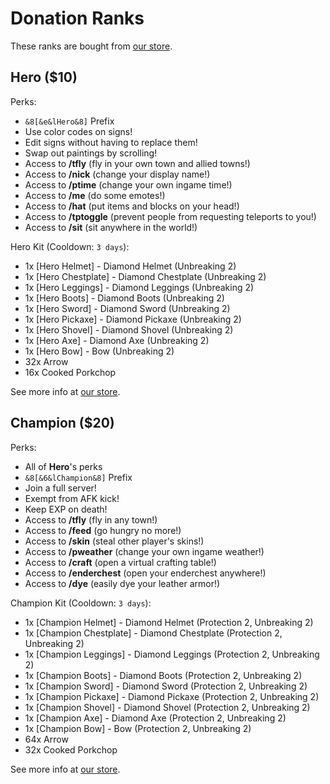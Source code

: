 # Donation Ranks

These ranks are bought from [our store](https://store.expansemc.com).

## Hero ($10)

Perks:

- `&8[&e&lHero&8]` Prefix
- Use color codes on signs!
- Edit signs without having to replace them!
- Swap out paintings by scrolling!
- Access to __/tfly__ (fly in your own town and allied towns!)
- Access to __/nick__ (change your display name!)
- Access to __/ptime__ (change your own ingame time!)
- Access to __/me__ (do some emotes!)
- Access to __/hat__ (put items and blocks on your head!)
- Access to __/tptoggle__ (prevent people from requesting teleports to you!)
- Access to __/sit__ (sit anywhere in the world!)

Hero Kit (Cooldown: `3 days`):

- 1x [Hero Helmet] - Diamond Helmet (Unbreaking 2)
- 1x [Hero Chestplate] - Diamond Chestplate (Unbreaking 2)
- 1x [Hero Leggings] - Diamond Leggings (Unbreaking 2)
- 1x [Hero Boots] - Diamond Boots (Unbreaking 2)
- 1x [Hero Sword] - Diamond Sword (Unbreaking 2)
- 1x [Hero Pickaxe] - Diamond Pickaxe (Unbreaking 2)
- 1x [Hero Shovel] - Diamond Shovel (Unbreaking 2)
- 1x [Hero Axe] - Diamond Axe (Unbreaking 2)
- 1x [Hero Bow] - Bow (Unbreaking 2)
- 32x Arrow
- 16x Cooked Porkchop

See more info at [our store](https://store.expansemc.com).

## Champion ($20)

Perks:

- All of __Hero__'s perks
- `&8[&6&lChampion&8]` Prefix
- Join a full server!
- Exempt from AFK kick!
- Keep EXP on death!
- Access to __/tfly__ (fly in any town!)
- Access to __/feed__ (go hungry no more!)
- Access to __/skin__ (steal other player's skins!)
- Access to __/pweather__ (change your own ingame weather!)
- Access to __/craft__ (open a virtual crafting table!)
- Access to __/enderchest__ (open your enderchest anywhere!)
- Access to __/dye__ (easily dye your leather armor!)

Champion Kit (Cooldown: `3 days`):

- 1x [Champion Helmet] - Diamond Helmet (Protection 2, Unbreaking 2)
- 1x [Champion Chestplate] - Diamond Chestplate (Protection 2, Unbreaking 2)
- 1x [Champion Leggings] - Diamond Leggings (Protection 2, Unbreaking 2)
- 1x [Champion Boots] - Diamond Boots (Protection 2, Unbreaking 2)
- 1x [Champion Sword] - Diamond Sword (Protection 2, Unbreaking 2)
- 1x [Champion Pickaxe] - Diamond Pickaxe (Protection 2, Unbreaking 2)
- 1x [Champion Shovel] - Diamond Shovel (Protection 2, Unbreaking 2)
- 1x [Champion Axe] - Diamond Axe (Protection 2, Unbreaking 2)
- 1x [Champion Bow] - Bow (Protection 2, Unbreaking 2)
- 64x Arrow
- 32x Cooked Porkchop

See more info at [our store](https://store.expansemc.com).